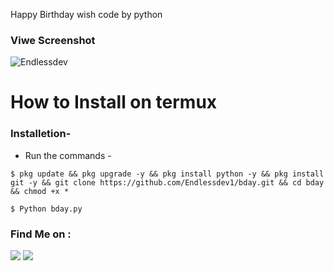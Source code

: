 Happy Birthday wish code by python

### Viwe Screenshot

![Endlessdev](https://user-images.githubusercontent.com/84754708/167759505-5059b9ee-54de-46ac-a041-51badbdcce51.jpeg)


<h1>How to Install on termux</h1>

### Installetion-
- Run the commands -

```
$ pkg update && pkg upgrade -y && pkg install python -y && pkg install git -y && git clone https://github.com/Endlessdev1/bday.git && cd bday && chmod +x *
```
```
$ Python bday.py
```

### Find Me on :
<p align="left">
  <a href="https://github.com/Endlessdev1" target="_blank"><img src="https://img.shields.io/badge/Github-Endlessdev1-green?style=for-the-badge&logo=github"></a>
  <a href="https://www.instagram.com/termux_expert/" target="_blank"><img src="https://img.shields.io/badge/IG-%40termux_expert-red?style=for-the-badge&logo=instagram"></a>
